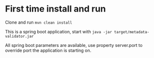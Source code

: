 # First time install and run
Clone and run
`mvn clean install`

This is a spring boot application, start with
`java -jar target/metadata-validator.jar`

All spring boot parameters are available, use property server.port to override port the application is starting on. 

